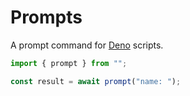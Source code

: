 # Prompts

A prompt command for [Deno](https://deno.land) scripts.

```ts
import { prompt } from "";

const result = await prompt("name: ");
```
